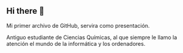 ## Hi there 👋
Mi primer archivo de GitHub, servira como presentación.

Antiguo estudiante de Ciencias Químicas, al que siempre le llamo la atención el mundo de la informática y los ordenadores.



            

<!--
**BenzenoBlue/BenzenoBlue** is a ✨ _special_ ✨ repository because its `README.md` (this file) appears on your GitHub profile.

Here are some ideas to get you started:

- 🔭 I’m currently working on ...
- 

- 👯 I’m looking to collaborate on ...
- 🤔 I’m looking for help with ...
- 💬 Ask me about ...
- 📫 How to reach me: ...
- 😄 Pronouns: ...
- ⚡ Fun fact: ...
-->
